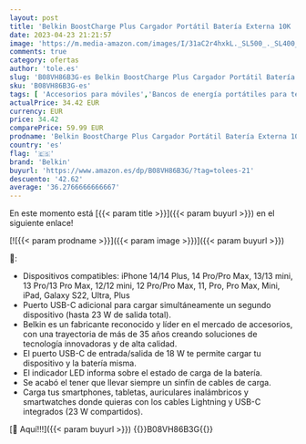 ```yaml
---
layout: post
title: 'Belkin BoostCharge Plus Cargador Portátil Batería Externa 10K  10 000 mAh con Cables Integrados Lightning MFI y USB-C y un Puerto USB-C Adicional  para iPhone 14 Serie y Modelos Anteriores   Negro'
date: 2023-04-23 21:21:57
image: 'https://m.media-amazon.com/images/I/31aC2r4hxkL._SL500_._SL400_.jpg'
comments: true
category: ofertas
author: 'tole.es'
slug: 'B08VH86B3G-es Belkin BoostCharge Plus Cargador Portátil Batería Externa...'
sku: 'B08VH86B3G-es'
tags: [ 'Accesorios para móviles','Bancos de energía portátiles para teléfonos móviles','Cargadores para móviles','Comunicación móvil y accesorios','Electrónica','belkin','iphone','🇪🇸', ]
actualPrice: 34.42 EUR
currency: EUR
price: 34.42
comparePrice: 59.99 EUR
prodname: 'Belkin BoostCharge Plus Cargador Portátil Batería Externa 10K  10 000 mAh con Cables Integrados Lightning MFI y USB-C y un Puerto USB-C Adicional  para iPhone 14 Serie y Modelos Anteriores   Negro'
country: 'es'
flag: '🇪🇸'
brand: 'Belkin'
buyurl: 'https://www.amazon.es/dp/B08VH86B3G/?tag=tolees-21'
descuento: '42.62'
average: '36.2766666666667'
---
```


En este momento está [{{< param title >}}]({{< param buyurl >}}) en el siguiente enlace!

[![{{< param prodname >}}]({{< param image >}})]({{< param buyurl >}})

🔎:

- Dispositivos compatibles: iPhone 14/14 Plus, 14 Pro/Pro Max, 13/13 mini, 13 Pro/13 Pro Max, 12/12 mini, 12 Pro/Pro Max, 11, Pro, Pro Max, Mini, iPad, Galaxy S22, Ultra, Plus
- Puerto USB-C adicional para cargar simultáneamente un segundo dispositivo (hasta 23 W de salida total).
- Belkin es un fabricante reconocido y líder en el mercado de accesorios, con una trayectoria de más de 35 años creando soluciones de tecnología innovadoras y de alta calidad.
- El puerto USB-C de entrada/salida de 18 W te permite cargar tu dispositivo y la batería misma.
- El indicador LED informa sobre el estado de carga de la batería.
- Se acabó el tener que llevar siempre un sinfín de cables de carga.
- Carga tus smartphones, tabletas, auriculares inalámbricos y smartwatches donde quieras con los cables Lightning y USB-C integrados (23 W compartidos).

[🛒 Aquí!!!]({{< param buyurl >}})
{{<world>}}B08VH86B3G{{</world>}}
